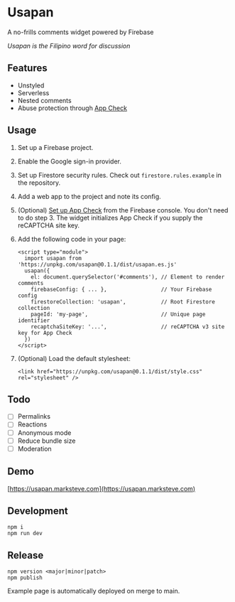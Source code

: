 # Usapan
A no-frills comments widget powered by Firebase

_Usapan is the Filipino word for discussion_

## Features
- Unstyled
- Serverless
- Nested comments
- Abuse protection through [App Check](https://firebase.google.com/docs/app-check)

## Usage
1. Set up a Firebase project.
2. Enable the Google sign-in provider.
3. Set up Firestore security rules. Check out `firestore.rules.example` in the repository.
4. Add a web app to the project and note its config.
5. (Optional) [Set up App Check](https://firebase.google.com/docs/app-check/web/recaptcha-provider) from the Firebase console. You don't need to do step 3. The widget initializes App Check if you supply the reCAPTCHA site key.
6. Add the following code in your page:

    ```
    <script type="module">
      import usapan from 'https://unpkg.com/usapan@0.1.1/dist/usapan.es.js'
      usapan({
        el: document.querySelector('#comments'), // Element to render comments 
        firebaseConfig: { ... },                 // Your Firebase config
        firestoreCollection: 'usapan',           // Root Firestore collection
        pageId: 'my-page',                       // Unique page identifier
        recaptchaSiteKey: '...',                 // reCAPTCHA v3 site key for App Check
      })
    </script>
    ```
7. (Optional) Load the default stylesheet:

    ```
    <link href="https://unpkg.com/usapan@0.1.1/dist/style.css" rel="stylesheet" />
    ```

## Todo

- [ ] Permalinks
- [ ] Reactions
- [ ] Anonymous mode
- [ ] Reduce bundle size
- [ ] Moderation

## Demo

[https://usapan.marksteve.com](https://usapan.marksteve.com)

## Development


```
npm i
npm run dev
```

## Release

```
npm version <major|minor|patch>
npm publish
```

Example page is automatically deployed on merge to main.